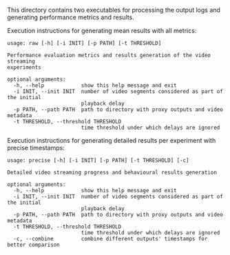 This directory contains two executables for processing the output logs and generating performance metrics and results.

Execution instructions for generating mean results with all metrics:
```console
usage: raw [-h] [-i INIT] [-p PATH] [-t THRESHOLD]

Performance evaluation metrics and results generation of the video streaming
experiments

optional arguments:
  -h, --help            show this help message and exit
  -i INIT, --init INIT  number of video segments considered as part of the initial
                        playback delay
  -p PATH, --path PATH  path to directory with proxy outputs and video metadata
  -t THRESHOLD, --threshold THRESHOLD
                        time threshold under which delays are ignored
```


Execution instructions for generating detailed results per experiment with precise timestamps:
```console
usage: precise [-h] [-i INIT] [-p PATH] [-t THRESHOLD] [-c]

Detailed video streaming progress and behavioural results generation

optional arguments:
  -h, --help            show this help message and exit
  -i INIT, --init INIT  number of video segments considered as part of the initial
                        playback delay
  -p PATH, --path PATH  path to directory with proxy outputs and video metadata
  -t THRESHOLD, --threshold THRESHOLD
                        time threshold under which delays are ignored
  -c, --combine         combine different outputs' timestamps for better comparison
```
